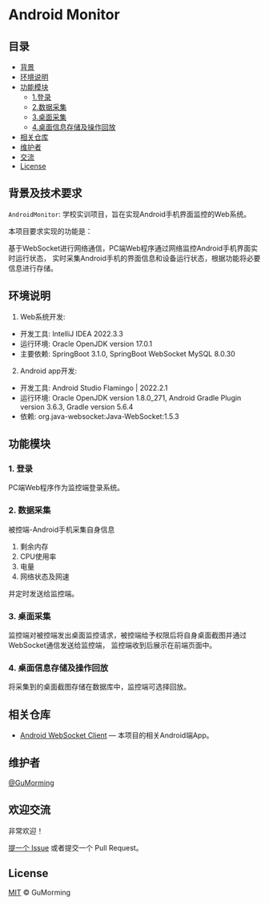 # Android Monitor

## 目录

- [背景](#背景及技术要求)
- [环境说明](#环境说明)
- [功能模块](#功能模块)
    - [1.登录](#1-登录)
    - [2.数据采集](#2-数据采集)
    - [3.桌面采集](#3-桌面采集)
    - [4.桌面信息存储及操作回放](#4-桌面信息存储及操作回放)
- [相关仓库](#相关仓库)
- [维护者](#维护者)
- [交流](#欢迎交流)
- [License](#License)

## 背景及技术要求

`AndroidMonitor`: 学校实训项目，旨在实现Android手机界面监控的Web系统。

本项目要求实现的功能是：

基于WebSocket进行网络通信，PC端Web程序通过网络监控Android手机界面实时运行状态，
实时采集Android手机的界面信息和设备运行状态，根据功能将必要信息进行存储。

## 环境说明

1. Web系统开发:

- 开发工具: IntelliJ IDEA 2022.3.3
- 运行环境: Oracle OpenJDK version 17.0.1
- 主要依赖: SpringBoot 3.1.0, SpringBoot WebSocket MySQL 8.0.30

2. Android app开发:

- 开发工具: Android Studio Flamingo | 2022.2.1
- 运行环境: Oracle OpenJDK version 1.8.0_271, Android Gradle Plugin version 3.6.3, Gradle version 5.6.4
- 依赖: org.java-websocket:Java-WebSocket:1.5.3

## 功能模块

### 1. 登录

PC端Web程序作为监控端登录系统。

### 2. 数据采集

被控端-Android手机采集自身信息

1. 剩余内存
2. CPU使用率
3. 电量
4. 网络状态及网速

并定时发送给监控端。

### 3. 桌面采集

监控端对被控端发出桌面监控请求，被控端给予权限后将自身桌面截图并通过WebSocket通信发送给监控端，
监控端收到后展示在前端页面中。

### 4. 桌面信息存储及操作回放

将采集到的桌面截图存储在数据库中，监控端可选择回放。

## 相关仓库

- [Android WebSocket Client](https://github.com/GuMorming/AndroidWebSocketClient) — 本项目的相关Android端App。

## 维护者

[@GuMorming](https://github.com/GuMorming)

## 欢迎交流

非常欢迎！

[提一个 Issue](https://github.com/GuMorming/AndroidMonitor/issues/new) 或者提交一个 Pull Request。

## License

[MIT](LICENSE) © GuMorming